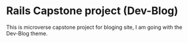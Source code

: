 # Rails Capstone project (Dev-Blog)

This is microverse capstone project for bloging site, I am going with the Dev-Blog theme.
